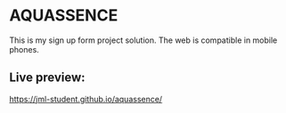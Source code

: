 # AQUASSENCE

This is my sign up form project solution.
The web is compatible in mobile phones.

## Live preview:
https://jml-student.github.io/aquassence/